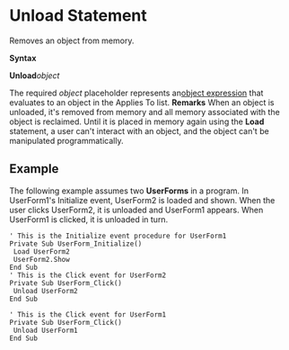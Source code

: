 
# Unload Statement

Removes an object from memory.

 **Syntax**

 **Unload**_object_

The required  _object_ placeholder represents an[object expression](b8bdf64f-5920-1ae9-16d0-b26d09524a30.md) that evaluates to an object in the Applies To list.
 **Remarks**
When an object is unloaded, it's removed from memory and all memory associated with the object is reclaimed. Until it is placed in memory again using the  **Load** statement, a user can't interact with an object, and the object can't be manipulated programmatically.

## Example

The following example assumes two  **UserForms** in a program. In UserForm1's Initialize event, UserForm2 is loaded and shown. When the user clicks UserForm2, it is unloaded and UserForm1 appears. When UserForm1 is clicked, it is unloaded in turn.


```
' This is the Initialize event procedure for UserForm1 
Private Sub UserForm_Initialize() 
 Load UserForm2 
 UserForm2.Show 
End Sub 
' This is the Click event for UserForm2 
Private Sub UserForm_Click() 
 Unload UserForm2 
End Sub 
 
' This is the Click event for UserForm1 
Private Sub UserForm_Click() 
 Unload UserForm1 
End Sub 

```


